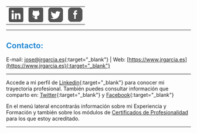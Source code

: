 
<table border="0" width="95%" height="auto">
  <tr>
    <td>
      <center><a tittle="LinkedIn" href="https://www.linkedin.com/in/joseramongg" target="_blank"><img
            src="linkedin.png"></a></center>
    </td>
    <td>
      <center><a tittle="Github" href="https://github.com/joseramongg" target="_blank"><img src="github.png"></a>
      </center>
    </td>
    <td>
      <center><a tittle="Twitter" href="https://twitter.com/joseramongg" target="_blank"><img src="twitter.png"></a>
      </center>
    </td>
    <td>
      <center><a tittle="Facebook" href="https://www.facebook.com/joseramon.garcia.3382" target="_blank"><img
            src="facebook.png"></a></center>
    </td>
  </tr>
</table>

<hr size="5px" color="#268BD4" />

<p><h2><span style="color:#268BD4">Contacto:</span></h2></p>

E-mail: [jose@jrgarcia.es](mailto:jose@jrgarcia.es){:target="_blank"} | Web: [https://www.jrgarcia.es](https://www.jrgarcia.es){:target="_blank"}  

<hr size="5px" color="#268BD4" />

Accede a mi perfil de [Linkedin](https://www.linkedin.com/in/joseramongg){:target="_blank"} para conocer mi trayectoria profesional. También puedes consultar información que comparto en: [Twitter](https://twitter.com/joseramongg){:target="_blank"} y [Facebook](https://www.facebook.com/joseramon.garcia.3382/){:target="_blank"}  

En el menú lateral encontrarás información sobre mi Experiencia y Formación y también sobre los módulos de [Certificados de Profesionalidad](docencia.md) para los que estoy acreditado.  

<hr size="5px" color="#268BD4" />
